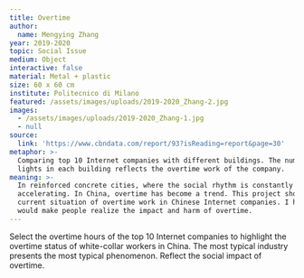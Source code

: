 ```yaml
---
title: Overtime
author:
  name: Mengying Zhang
year: 2019-2020
topic: Social Issue
medium: Object
interactive: false
material: Metal + plastic
size: 60 x 60 cm
institute: Politecnico di Milano
featured: /assets/images/uploads/2019-2020_Zhang-2.jpg
images:
  - /assets/images/uploads/2019-2020_Zhang-1.jpg
  - null
source:
  link: 'https://www.cbndata.com/report/93?isReading=report&page=30'
metaphor: >-
  Comparing top 10 Internet companies with different buildings. The number of
  lights in each building reflects the overtime work of the company.
meaning: >-
  In reinforced concrete cities, where the social rhythm is constantly
  accelerating. In China, overtime has become a trend. This project shows the
  current situation of overtime work in Chinese Internet companies. I hope it
  would make people realize the impact and harm of overtime.
---
```

Select the overtime hours of the top 10 Internet companies to highlight the overtime status of white-collar workers in China. The most typical industry presents the most typical phenomenon. Reflect the social impact of overtime. 